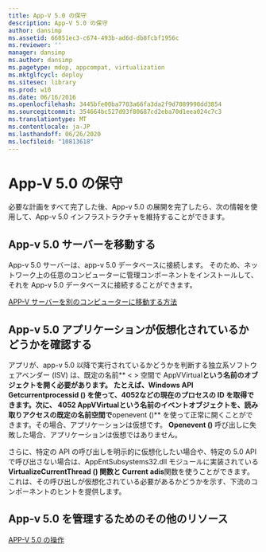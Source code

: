 ```yaml
---
title: App-V 5.0 の保守
description: App-V 5.0 の保守
author: dansimp
ms.assetid: 66851ec3-c674-493b-ad6d-db8fcbf1956c
ms.reviewer: ''
manager: dansimp
ms.author: dansimp
ms.pagetype: mdop, appcompat, virtualization
ms.mktglfcycl: deploy
ms.sitesec: library
ms.prod: w10
ms.date: 06/16/2016
ms.openlocfilehash: 3445bfe00ba7703a66fa3da2f9d7089990dd3854
ms.sourcegitcommit: 354664bc527d93f80687cd2eba70d1eea024c7c3
ms.translationtype: MT
ms.contentlocale: ja-JP
ms.lasthandoff: 06/26/2020
ms.locfileid: "10813618"
---
```

# App-V 5.0 の保守


必要な計画をすべて完了した後、App-v 5.0 の展開を完了したら、次の情報を使用して、App-v 5.0 インフラストラクチャを維持することができます。

## <a href="" id="move-the-app-v-5-0-server-"></a>App-v 5.0 サーバーを移動する


App-v 5.0 サーバーは、app-v 5.0 データベースに接続します。 そのため、ネットワーク上の任意のコンピューターに管理コンポーネントをインストールして、それを App-v 5.0 データベースに接続することができます。

[APP-V サーバーを別のコンピューターに移動する方法](how-to-move-the-app-v-server-to-another-computer.md)

## <a href="" id="determine-if-an-app-v-5-0-application-is-running-virtualized-"></a>App-v 5.0 アプリケーションが仮想化されているかどうかを確認する


アプリが、app-v 5.0 以降で実行されているかどうかを判断する独立系ソフトウェアベンダー (ISV) は、既定の名前** &lt; &gt; 空間で AppVVirtual**という名前のオブジェクトを開く必要があります。 たとえば、Windows API **Getcurrentprocessid ()** を使って、4052などの現在のプロセスの ID を取得できます。次に、 **4052 AppVVirtual**という名前のイベントオブジェクトを、読み取りアクセスの既定の名前空間で**openevent ()** を使って正常に開くことができます。その場合、アプリケーションは仮想です。 **Openevent ()** 呼び出しに失敗した場合、アプリケーションは仮想ではありません。

さらに、特定の API の呼び出しを明示的に仮想化したい場合や、特定の 5.0 API で呼び出さない場合は、AppEntSubsystems32.dll モジュールに実装されている**VirtualizeCurrentThread () 関数と Current** **adis**関数を使うことができます。 これは、その呼び出しが仮想化されている必要があるかどうかを示す、下流のコンポーネントのヒントを提供します。






## App-v 5.0 を管理するためのその他のリソース


[APP-V 5.0 の操作](operations-for-app-v-50.md)

 

 





